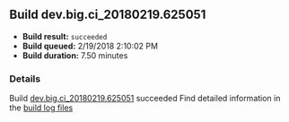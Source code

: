 ## Build dev.big.ci_20180219.625051
- **Build result:** `succeeded`
- **Build queued:** 2/19/2018 2:10:02 PM
- **Build duration:** 7.50 minutes
### Details
Build [dev.big.ci_20180219.625051](https://winappstudio.visualstudio.com/web/build.aspx?pcguid=a4ef43be-68ce-4195-a619-079b4d9834c2&builduri=vstfs%3a%2f%2f%2fBuild%2fBuild%2f25051) succeeded
Find detailed information in the [build log files](https://uwpctdiags.blob.core.windows.net/buildlogs/dev.big.ci_20180219.625051_logs.zip)
